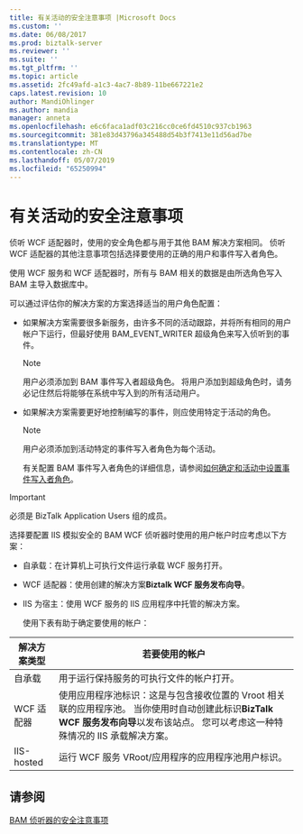```yaml
---
title: 有关活动的安全注意事项 |Microsoft Docs
ms.custom: ''
ms.date: 06/08/2017
ms.prod: biztalk-server
ms.reviewer: ''
ms.suite: ''
ms.tgt_pltfrm: ''
ms.topic: article
ms.assetid: 2fc49afd-a1c3-4ac7-8b89-11be667221e2
caps.latest.revision: 10
author: MandiOhlinger
ms.author: mandia
manager: anneta
ms.openlocfilehash: e6c6faca1adf03c216cc0ce6fd4510c937cb1963
ms.sourcegitcommit: 381e83d43796a345488d54b3f7413e11d56ad7be
ms.translationtype: MT
ms.contentlocale: zh-CN
ms.lasthandoff: 05/07/2019
ms.locfileid: "65250994"
---
```

# <a name="security-considerations-for-activities"></a>有关活动的安全注意事项
侦听 WCF 适配器时，使用的安全角色都与用于其他 BAM 解决方案相同。 侦听 WCF 适配器的其他注意事项包括选择要使用的正确的用户和事件写入者角色。  
  
 使用 WCF 服务和 WCF 适配器时，所有与 BAM 相关的数据是由所选角色写入 BAM 主导入数据库中。  
  
 可以通过评估你的解决方案的方案选择适当的用户角色配置：  
  
- 如果解决方案需要很多新服务，由许多不同的活动跟踪，并将所有相同的用户帐户下运行，但最好使用 BAM_EVENT_WRITER 超级角色来写入侦听到的事件。  
  
  > [!NOTE]
  >  用户必须添加到 BAM 事件写入者超级角色。 将用户添加到超级角色时，请务必记住然后将能够在系统中写入到的所有活动用户。  
  
- 如果解决方案需要更好地控制编写的事件，则应使用特定于活动的角色。  
  
  > [!NOTE]
  >  用户必须添加到活动特定的事件写入者角色为每个活动。  
  
  有关配置 BAM 事件写入者角色的详细信息，请参阅[如何确定和活动中设置事件写入者角色](../core/how-to-determine-and-set-event-writer-roles-for-activities.md)。  
  
> [!IMPORTANT]
>  必须是 BizTalk Application Users 组的成员。  
  
 选择要配置 IIS 模拟安全的 BAM WCF 侦听器时使用的用户帐户时应考虑以下方案：  
  
- 自承载：在计算机上可执行文件运行承载 WCF 服务打开。  
  
- WCF 适配器：使用创建的解决方案**Biztalk WCF 服务发布向导**。  
  
- IIS 为宿主：使用 WCF 服务的 IIS 应用程序中托管的解决方案。  
  
  使用下表有助于确定要使用的帐户：  
  
|解决方案类型|若要使用的帐户|  
|-------------------|--------------------|  
|自承载|用于运行保持服务的可执行文件的帐户打开。|  
|WCF 适配器|使用应用程序池标识：这是与包含接收位置的 Vroot 相关联的应用程序池。 当你使用时自动创建此标识**BizTalk WCF 服务发布向导**以发布该站点。 您可以考虑这一种特殊情况的 IIS 承载解决方案。|  
|IIS-hosted|运行 WCF 服务 VRoot/应用程序的应用程序池用户标识。|  
  
## <a name="see-also"></a>请参阅  
 [BAM 侦听器的安全注意事项](../core/security-considerations-for-bam-interceptors.md)